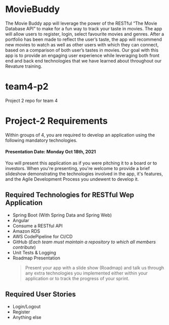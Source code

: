 # MovieBuddy
The Movie Buddy app will leverage the power of the RESTful “The Movie Database API” to make for a fun way to track your taste in movies. The app will allow users to register, login, select favourite movies and genres. After a portfolio has been made to reflect the user’s taste, the app will recommend new movies to watch as well as other users with which they can connect, based on a comparison of both user’s tastes in movies. Our goal with this app is to provide an engaging user experience while leveraging both front end and back end technologies that we have learned about throughout our Revature training.


# team4-p2
Project 2 repo for team 4



# Project-2 Requirements
Within groups of 4, you are required to develop an application using the following mandatory technologies.
#### Presentation Date: Monday Oct 18th, 2021
You will present this application as if you were pitching it to a board or to investors.
When you're presenting, you're welcome to provide a brief slideshow demonstrating the technologies involved in the app, it's features, and the Agile Development Process you undewent to develop it.

## Required Technologies for RESTful Wep Application
- Spring Boot (With Spring Data and Spring Web)
- Angular
- Consume a RESTful API
- Amazon RDS
- AWS CodePipeline for CI/CD
- GitHub (*Each team must maintain a repository to which all members contribute*)
- Unit Tests & Logging
- Roadmap Presentation
  > Present your app with a slide show (Roadmap) and talk us through any extra technologies you implemented either within your application or to track the progress of your sprint.

## Required User Stories
- Login/Logout
- Register
- Anything else

<br>

